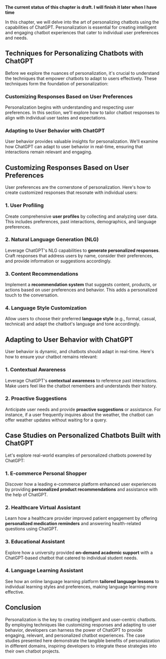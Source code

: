 **The current status of this chapter is draft. I will finish it later when I have time**

In this chapter, we will delve into the art of personalizing chatbots using the capabilities of ChatGPT. Personalization is essential for creating intelligent and engaging chatbot experiences that cater to individual user preferences and needs.

Techniques for Personalizing Chatbots with ChatGPT
--------------------------------------------------

Before we explore the nuances of personalization, it's crucial to understand the techniques that empower chatbots to adapt to users effectively. These techniques form the foundation of personalization:

### Customizing Responses Based on User Preferences

Personalization begins with understanding and respecting user preferences. In this section, we'll explore how to tailor chatbot responses to align with individual user tastes and expectations.

### Adapting to User Behavior with ChatGPT

User behavior provides valuable insights for personalization. We'll examine how ChatGPT can adapt to user behavior in real-time, ensuring that interactions remain relevant and engaging.

Customizing Responses Based on User Preferences
-----------------------------------------------

User preferences are the cornerstone of personalization. Here's how to create customized responses that resonate with individual users:

### 1. User Profiling

Create comprehensive **user profiles** by collecting and analyzing user data. This includes preferences, past interactions, demographics, and language preferences.

### 2. Natural Language Generation (NLG)

Leverage ChatGPT's NLG capabilities to **generate personalized responses**. Craft responses that address users by name, consider their preferences, and provide information or suggestions accordingly.

### 3. Content Recommendations

Implement a **recommendation system** that suggests content, products, or actions based on user preferences and behavior. This adds a personalized touch to the conversation.

### 4. Language Style Customization

Allow users to choose their preferred **language style** (e.g., formal, casual, technical) and adapt the chatbot's language and tone accordingly.

Adapting to User Behavior with ChatGPT
--------------------------------------

User behavior is dynamic, and chatbots should adapt in real-time. Here's how to ensure your chatbot remains relevant:

### 1. Contextual Awareness

Leverage ChatGPT's **contextual awareness** to reference past interactions. Make users feel like the chatbot remembers and understands their history.

### 2. Proactive Suggestions

Anticipate user needs and provide **proactive suggestions** or assistance. For instance, if a user frequently inquires about the weather, the chatbot can offer weather updates without waiting for a query.

Case Studies on Personalized Chatbots Built with ChatGPT
--------------------------------------------------------

Let's explore real-world examples of personalized chatbots powered by ChatGPT:

### 1. E-commerce Personal Shopper

Discover how a leading e-commerce platform enhanced user experiences by providing **personalized product recommendations** and assistance with the help of ChatGPT.

### 2. Healthcare Virtual Assistant

Learn how a healthcare provider improved patient engagement by offering **personalized medication reminders** and answering health-related questions using ChatGPT.

### 3. Educational Assistant

Explore how a university provided **on-demand academic support** with a ChatGPT-based chatbot that catered to individual student needs.

### 4. Language Learning Assistant

See how an online language learning platform **tailored language lessons** to individual learning styles and preferences, making language learning more effective.

Conclusion
----------

Personalization is the key to creating intelligent and user-centric chatbots. By employing techniques like customizing responses and adapting to user behavior, developers can harness the power of ChatGPT to provide engaging, relevant, and personalized chatbot experiences. The case studies presented here demonstrate the tangible benefits of personalization in different domains, inspiring developers to integrate these strategies into their own chatbot projects.
